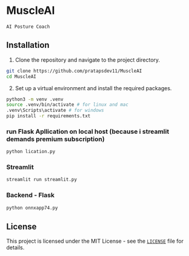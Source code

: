 # MuscleAI
`AI Posture Coach`

## Installation

1. Clone the repository and navigate to the project directory.
```bash
git clone https://github.com/pratapsdev11/MuscleAI
cd MuscleAI
```

2. Set up a virtual environment and install the required packages.
```bash
python3 -m venv .venv
source .venv/bin/activate # for linux and mac
.venv\Scripts\activate # for windows
pip install -r requirements.txt
```
### run Flask Apllication on local host (because i streamlit demands premium subscription)
```bash
python lication.py
```
### Streamlit
```bash
streamlit run streamlit.py
```

### Backend - Flask
```bash
python onnxapp74.py
```

## License
This project is licensed under the MIT License - see the [`LICENSE`](LICENSE) file for details.
